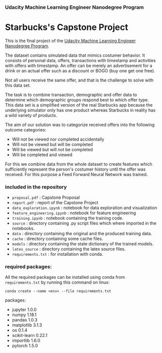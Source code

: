 ### Udacity Machine Learning Engineer Nanodegree Program ###

# Starbucks's Capstone Project #

This is the final project of the [Udacity Machine Learning Engineer Nanodegree Program](https://www.udacity.com/coursemachine-learning-engineer-nanodegree--nd009t).

The dataset contains simulated data that mimics costumer behavior. It consists of personal data, offers, transactions with timestamp and activities with offers with timestamp. An offer can be merely an advertisement for a drink or an actual offer such as a discount or BOGO (buy one get one free).

Not all users receive the same offer, and that is the challenge to solve with this data set.

The task is to combine transaction, demographic and offer data to determine which demographic groups respond best to which offer type. This data set is a simplified version of the real Starbucks app because the underlying simulator only has one product whereas Starbucks in reality has a wild variety of products. 

The aim of our solution was to categorize received offers into the following outcome categories:
* Will not be viewed nor completed accidentally
* Will not be viewed but will be completed
* Will be viewed but will not be completed
* Will be completed and viewed

For this we combine data from the whole dataset to create features which sufficiently represent the person's costumer history until the offer was received. For this purpose a Feed Forward Neural Network was trained.

### included in the repository
* `proposal.pdf` : Capstone Proposal
* `report.pdf` : report of the Capstone Project
* `data_exploration.ipynb` : notebook for data exploration and visualization
* `feature_engineering.ipynb` : notebook for feature engineering
* `training.ipynb` : notebook containing the training code.
* `source` : directory containing .py script files which where imported in the notebooks.
* `data` : directory containing the original and the produced training data.
* `cache` : directory containing some cache files.
* `models` : directory containing the state dictionary of the trained models.
* `latex_source` : directory containing the latex source files.
* `requirements.txt` : for installation with conda.

### required packages:
All the required packages can be installed using conda from `requirements.txt` by running this command on linux:

`conda create --name <env> --file requirements.txt`

packages:
* jupyter 1.0.0
* numpy 1.18.1
* pandas 1.0.3
* matplotlib 3.1.3
* os 0.1.4
* scikit-learn 0.22.1
* importlib 1.6.0
* pytorch 1.5.0
